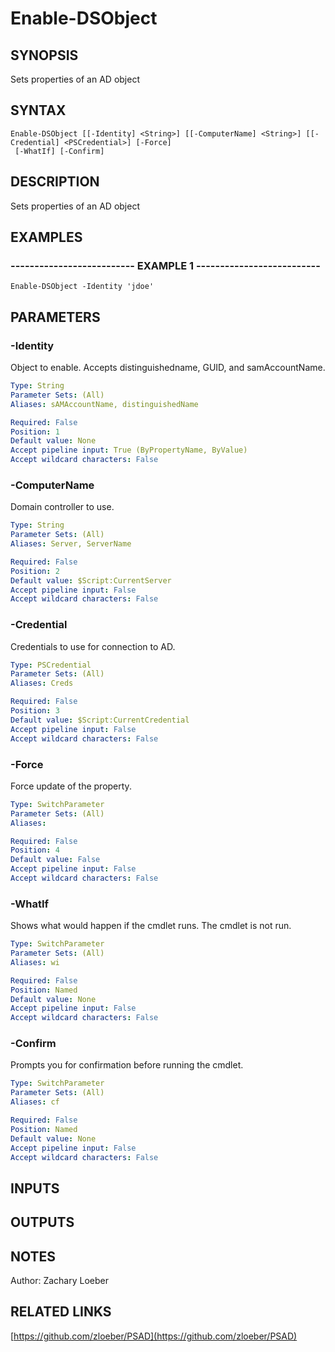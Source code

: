 ﻿---
external help file: PSAD-help.xml
online version: https://github.com/zloeber/PSAD
schema: 2.0.0
---

# Enable-DSObject

## SYNOPSIS
Sets properties of an AD object

## SYNTAX

```
Enable-DSObject [[-Identity] <String>] [[-ComputerName] <String>] [[-Credential] <PSCredential>] [-Force]
 [-WhatIf] [-Confirm]
```

## DESCRIPTION
Sets properties of an AD object

## EXAMPLES

### -------------------------- EXAMPLE 1 --------------------------
```
Enable-DSObject -Identity 'jdoe'
```

## PARAMETERS

### -Identity
Object to enable.
Accepts distinguishedname, GUID, and samAccountName.

```yaml
Type: String
Parameter Sets: (All)
Aliases: sAMAccountName, distinguishedName

Required: False
Position: 1
Default value: None
Accept pipeline input: True (ByPropertyName, ByValue)
Accept wildcard characters: False
```

### -ComputerName
Domain controller to use.

```yaml
Type: String
Parameter Sets: (All)
Aliases: Server, ServerName

Required: False
Position: 2
Default value: $Script:CurrentServer
Accept pipeline input: False
Accept wildcard characters: False
```

### -Credential
Credentials to use for connection to AD.

```yaml
Type: PSCredential
Parameter Sets: (All)
Aliases: Creds

Required: False
Position: 3
Default value: $Script:CurrentCredential
Accept pipeline input: False
Accept wildcard characters: False
```

### -Force
Force update of the property.

```yaml
Type: SwitchParameter
Parameter Sets: (All)
Aliases: 

Required: False
Position: 4
Default value: False
Accept pipeline input: False
Accept wildcard characters: False
```

### -WhatIf
Shows what would happen if the cmdlet runs.
The cmdlet is not run.

```yaml
Type: SwitchParameter
Parameter Sets: (All)
Aliases: wi

Required: False
Position: Named
Default value: None
Accept pipeline input: False
Accept wildcard characters: False
```

### -Confirm
Prompts you for confirmation before running the cmdlet.

```yaml
Type: SwitchParameter
Parameter Sets: (All)
Aliases: cf

Required: False
Position: Named
Default value: None
Accept pipeline input: False
Accept wildcard characters: False
```

## INPUTS

## OUTPUTS

## NOTES
Author: Zachary Loeber

## RELATED LINKS

[https://github.com/zloeber/PSAD](https://github.com/zloeber/PSAD)

